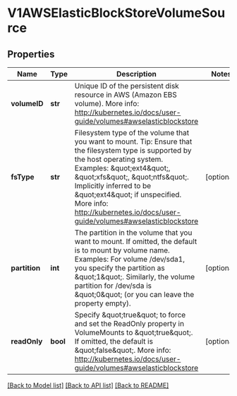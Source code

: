 # V1AWSElasticBlockStoreVolumeSource

## Properties
Name | Type | Description | Notes
------------ | ------------- | ------------- | -------------
**volumeID** | **str** | Unique ID of the persistent disk resource in AWS (Amazon EBS volume). More info: http://kubernetes.io/docs/user-guide/volumes#awselasticblockstore | 
**fsType** | **str** | Filesystem type of the volume that you want to mount. Tip: Ensure that the filesystem type is supported by the host operating system. Examples: \&quot;ext4\&quot;, \&quot;xfs\&quot;, \&quot;ntfs\&quot;. Implicitly inferred to be \&quot;ext4\&quot; if unspecified. More info: http://kubernetes.io/docs/user-guide/volumes#awselasticblockstore | [optional] 
**partition** | **int** | The partition in the volume that you want to mount. If omitted, the default is to mount by volume name. Examples: For volume /dev/sda1, you specify the partition as \&quot;1\&quot;. Similarly, the volume partition for /dev/sda is \&quot;0\&quot; (or you can leave the property empty). | [optional] 
**readOnly** | **bool** | Specify \&quot;true\&quot; to force and set the ReadOnly property in VolumeMounts to \&quot;true\&quot;. If omitted, the default is \&quot;false\&quot;. More info: http://kubernetes.io/docs/user-guide/volumes#awselasticblockstore | [optional] 

[[Back to Model list]](../README.md#documentation-for-models) [[Back to API list]](../README.md#documentation-for-api-endpoints) [[Back to README]](../README.md)


